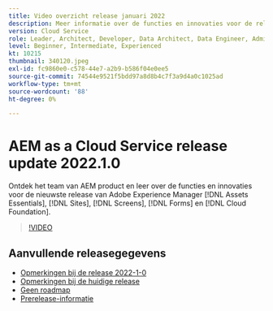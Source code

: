 ```yaml
---
title: Video overzicht release januari 2022
description: Meer informatie over de functies en innovaties voor de release 2022-1-0 voor Adobe Experience Manager [!DNL Assets Essentials], [!DNL Sites], [!DNL Screens], [!DNL Forms] en [!DNL Cloud Foundation].
version: Cloud Service
role: Leader, Architect, Developer, Data Architect, Data Engineer, Admin, User
level: Beginner, Intermediate, Experienced
kt: 10215
thumbnail: 340120.jpeg
exl-id: fc9860e0-c578-44e7-a2b9-b586f04e0ee5
source-git-commit: 74544e9521f5bdd97a8d8b4c7f3a9d4a0c1025ad
workflow-type: tm+mt
source-wordcount: '88'
ht-degree: 0%

---
```


# AEM as a Cloud Service release update 2022.1.0

Ontdek het team van AEM product en leer over de functies en innovaties voor de nieuwste release van Adobe Experience Manager [!DNL Assets Essentials], [!DNL Sites], [!DNL Screens], [!DNL Forms] en [!DNL Cloud Foundation].

>[!VIDEO](https://video.tv.adobe.com/v/340120/?quality=12&learn=on)

## Aanvullende releasegegevens

* [Opmerkingen bij de release 2022-1-0](https://experienceleague.adobe.com/docs/experience-manager-cloud-service/content/release-notes/release-notes/2022/release-notes-2022-1-0.html)
* [Opmerkingen bij de huidige release](https://experienceleague.adobe.com/docs/experience-manager-cloud-service/content/release-notes/home.html)
* [Geen roadmap](https://experienceleague.adobe.com/docs/experience-manager-release-information/aem-release-updates/update-releases-roadmap.html)
* [Prerelease-informatie](https://experienceleague.adobe.com/docs/experience-manager-cloud-service/content/release-notes/prerelease.html)
